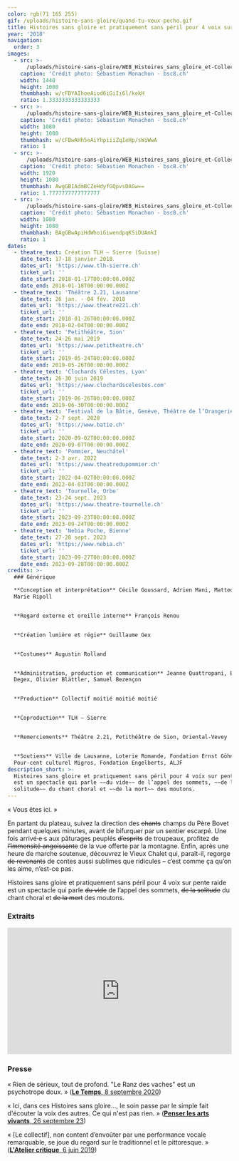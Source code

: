 ```yaml
---
color: rgb(71 165 255)
gif: /uploads/histoire-sans-gloire/quand-tu-veux-pecho.gif
title: Histoires sans gloire et pratiquement sans péril pour 4 voix sur pente raide
year: '2018'
navigation:
  order: 3
images:
  - src: >-
      /uploads/histoire-sans-gloire/WEB_Histoires_sans_gloire_et-Collectif_moitiC_moitiC_moitiC-TLH-Sierre-16_janvier_2018-Photo_c_SCbastien_Monachon_09_8Y2A6085_LR.jpg
    caption: 'Crédit photo: Sébastien Monachon - bsc8.ch'
    width: 1440
    height: 1080
    thumbhash: w/cFDYAIhoeAiod6iGiIi6l/kekH
    ratio: 1.3333333333333333
  - src: >-
      /uploads/histoire-sans-gloire/WEB_Histoires_sans_gloire_et-Collectif_moitiC_moitiC_moitiC-TLH-Sierre-16_janvier_2018-Photo_c_SCbastien_Monachon_14_8Y2A6122_LR.jpg
    caption: 'Crédit photo: Sébastien Monachon - bsc8.ch'
    width: 1080
    height: 1080
    thumbhash: w/cFBwAHh5eAiYhpiiiZqIeHp/sWiWwA
    ratio: 1
  - src: >-
      /uploads/histoire-sans-gloire/WEB_Histoires_sans_gloire_et-Collectif_moitiC_moitiC_moitiC-TLH-Sierre-16_janvier_2018-Photo_c_SCbastien_Monachon_26_NS5C6326_LR.jpg
    caption: 'Crédit photo: Sébastien Monachon - bsc8.ch'
    width: 1920
    height: 1080
    thumbhash: AwgGBIAdmBCZeHdyfGQpvsDAGw==
    ratio: 1.7777777777777777
  - src: >-
      /uploads/histoire-sans-gloire/WEB_Histoires_sans_gloire_et-Collectif_moitiC_moitiC_moitiC-TLH-Sierre-16_janvier_2018-Photo_c_SCbastien_Monachon_28_NS5C6337_LR.jpg
    caption: 'Crédit photo: Sébastien Monachon - bsc8.ch'
    width: 1080
    height: 1080
    thumbhash: BAgGBwApiHdWhoiGiwendpqKSiDUAmkI
    ratio: 1
dates:
  - theatre_text: Création TLH – Sierre (Suisse)
    date_text: 17-18 janvier 2018
    dates_url: 'https://www.tlh-sierre.ch'
    ticket_url: ''
    date_start: 2018-01-17T00:00:00.000Z
    date_end: 2018-01-18T00:00:00.000Z
  - theatre_text: 'Théâtre 2.21, Lausanne'
    date_text: 26 jan. - 04 fév. 2018
    dates_url: 'https://www.theatre221.ch'
    ticket_url: ''
    date_start: 2018-01-26T00:00:00.000Z
    date_end: 2018-02-04T00:00:00.000Z
  - theatre_text: 'Petithéâtre, Sion'
    date_text: 24-26 mai 2019
    dates_url: 'https://www.petitheatre.ch'
    ticket_url: ''
    date_start: 2019-05-24T00:00:00.000Z
    date_end: 2019-05-26T00:00:00.000Z
  - theatre_text: 'Clochards Célestes, Lyon'
    date_text: 26-30 juin 2019
    dates_url: 'https://www.clochardscelestes.com'
    ticket_url: ''
    date_start: 2019-06-26T00:00:00.000Z
    date_end: 2019-06-30T00:00:00.000Z
  - theatre_text: 'Festival de la Bâtie, Genève, Théâtre de l’Orangerie'
    date_text: 2-7 sept. 2020
    dates_url: 'https://www.batie.ch'
    ticket_url: ''
    date_start: 2020-09-02T00:00:00.000Z
    date_end: 2020-09-07T00:00:00.000Z
  - theatre_text: 'Pommier, Neuchâtel'
    date_text: 2-3 avr. 2022
    dates_url: 'https://www.theatredupommier.ch'
    ticket_url: ''
    date_start: 2022-04-02T00:00:00.000Z
    date_end: 2022-04-03T00:00:00.000Z
  - theatre_text: 'Tournelle, Orbe'
    date_text: 23-24 sept. 2023
    dates_url: 'https://www.theatre-tournelle.ch'
    ticket_url: ''
    date_start: 2023-09-23T00:00:00.000Z
    date_end: 2023-09-24T00:00:00.000Z
  - theatre_text: 'Nebia Poche, Bienne'
    date_text: 27-28 sept. 2023
    dates_url: 'https://www.nebia.ch'
    ticket_url: ''
    date_start: 2023-09-27T00:00:00.000Z
    date_end: 2023-09-28T00:00:00.000Z
credits: >-
  ### Générique

  **Conception et interprétation** Cécile Goussard, Adrien Mani, Matteo Prandi,
  Marie Ripoll


  **Regard externe et oreille interne** François Renou


  **Création lumière et régie** Guillaume Gex


  **Costumes** Augustin Rolland


  **Administration, production et communication** Jeanne Quattropani, Boris
  Degex, Olivier Blättler, Samuel Bezençon


  **Production** Collectif moitié moitié moitié


  **Coproduction** TLH – Sierre


  **Remerciements** Théâtre 2.21, Petithéâtre de Sion, Oriental-Vevey


  **Soutiens** Ville de Lausanne, Loterie Romande, Fondation Ernst Göhner,
  Pour-cent culturel Migros, Fondation Engelberts, ALJF
description_short: >-
  Histoires sans gloire et pratiquement sans péril pour 4 voix sur pente raide
  est un spectacle qui parle ~~du vide~~ de l’appel des sommets, ~~de la
  solitude~~ du chant choral et ~~de la mort~~ des moutons.
---
```


« Vous êtes ici. »

En partant du plateau, suivez la direction des ~~chants~~ champs du Père Bovet pendant
quelques minutes, avant de bifurquer par un sentier escarpé. Une fois
arrivé·e·s aux pâturages peuplés ~~d’esprits~~ de troupeaux, profitez de
~~l’immensité angoissante~~ de la vue offerte par la montagne. Enfin, après une
heure de marche soutenue, découvrez le Vieux Chalet qui, paraît-il, regorge ~~de
revenants~~ de contes aussi sublimes que ridicules – c’est comme ça qu’on les
aime, n’est-ce pas.

Histoires sans gloire et pratiquement sans péril pour 4 voix sur pente raide est un spectacle qui parle ~~du vide~~ de l’appel des sommets, ~~de la solitude~~ du chant choral et ~~de la mort~~ des moutons.

### Extraits
<div style="padding:56.25% 0 0 0;position:relative;"><iframe src="https://player.vimeo.com/video/314122827?badge=0&amp;autopause=0&amp;player_id=0&amp;app_id=58479" frameborder="0" allow="autoplay; fullscreen; picture-in-picture; clipboard-write; encrypted-media" style="position:absolute;top:0;left:0;width:100%;height:100%;" title="Histoires sans gloire et pratiquement sans péril pour 4 voix sur pente raide // extrait"></iframe></div><script src="https://player.vimeo.com/api/player.js"></script>


### Presse
« Rien de sérieux, tout de profond. "Le Ranz des vaches" est un psychotrope doux. » ([**Le Temps**, 8 septembre 2020](https://www.letemps.ch/culture/suisse-mille-morceaux-choisis-batie?utm_source=mail&utm_medium=share&utm_campaign=article))

« Ici, dans ces Histoires sans gloire..., le soin passe par le simple fait d'écouter la voix des autres. Ce qui n'est pas rien. » ([**Penser les arts vivants**, 26 septembre 23](https://penserlesartsvivants.blogspot.com/2023/09/histoires-sans-gloire-et-pratiquement.html))

« [Le collectif], non content d’envoûter par une performance vocale remarquable, se joue du regard sur le traditionnel et le pittoresque. » ([**L'Atelier critique**, 6 juin 2019](https://wp.unil.ch/ateliercritique/2019/06/histoires-sans-gloire-et-pratiquement-sans-peril-pour-quatre-voix-sur-une-pente-raide/))
